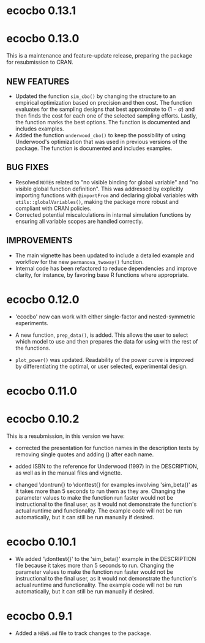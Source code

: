 # ecocbo 0.13.1

# ecocbo 0.13.0

This is a maintenance and feature-update release, preparing the package for resubmission to CRAN.

## NEW FEATURES

- Updated the function `sim_cbo()` by changing the structure to an empirical optimization based on precision and then cost. The function evaluates for the sampling designs that best approximate to $(1-\alpha)$ and then finds the cost for each one of the selected sampling efforts. Lastly, the function marks the best options. The function is documented and includes examples.
- Added the function `underwood_cbo()` to keep the possibility of using Underwood's optimization that was used in previous versions of the package.  The function is documented and includes examples.

## BUG FIXES

- Resolved `NOTE`s related to "no visible binding for global variable" and "no visible global function definition". This was addressed by explicitly importing functions with `@importFrom` and declaring global variables with `utils::globalVariables()`, making the package more robust and compliant with CRAN policies.
- Corrected potential miscalculations in internal simulation functions by ensuring all variable scopes are handled correctly.

## IMPROVEMENTS

- The main vignette has been updated to include a detailed example and workflow for the new `permanova_twoway()` function.
- Internal code has been refactored to reduce dependencies and improve clarity, for instance, by favoring base R functions where appropriate.

# ecocbo 0.12.0

- 'ecocbo' now can work with either single-factor and nested-symmetric experiments. 

- A new function, `prep_data()`, is added. This allows the user to select which model to use and then prepares the data for using with the rest of the functions. 

- `plot_power()` was updated. Readability of the power curve is improved by differentiating the optimal, or user selected, experimental design. 

# ecocbo 0.11.0

# ecocbo 0.10.2

This is a resubmission, in this version we have:

- corrected the presentation for function names in the description texts by removing single quotes and adding () after each name.

- added ISBN to the reference for Underwood (1997) in the DESCRIPTION, as well as in the manual files and vignette.

- changed \dontrun{} to \donttest{} for examples involving 'sim_beta()' as it takes more than 5 seconds to run them as they are. Changing the parameter values to make the function run faster would not be instructional to the final user, as it would not demonstrate the function's actual runtime and functionality. The example code will not be run automatically, but it can still be run manually if desired.

# ecocbo 0.10.1
- We added '\\donttest{}' to the 'sim_beta()' example in the DESCRIPTION file because it takes more than 5 seconds to run. Changing the parameter values to make the function run faster would not be instructional to the final user, as it would not demonstrate the function's actual runtime and functionality. The example code will not be run automatically, but it can still be run manually if desired.

# ecocbo 0.9.1

* Added a `NEWS.md` file to track changes to the package.
